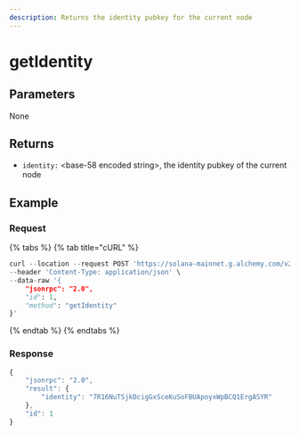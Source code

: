 ```yaml
---
description: Returns the identity pubkey for the current node
---
```


# getIdentity

## Parameters

None

## Returns

* `identity:` \<base-58 encoded string>, the identity pubkey of the current node&#x20;

## Example&#x20;

### Request

{% tabs %}
{% tab title="cURL" %}
```python
curl --location --request POST 'https://solana-mainnet.g.alchemy.com/v2/demo' \
--header 'Content-Type: application/json' \
--data-raw '{
    "jsonrpc": "2.0",
    "id": 1,
    "method": "getIdentity"
}'
```
{% endtab %}
{% endtabs %}

### Response

```javascript
{
    "jsonrpc": "2.0",
    "result": {
        "identity": "7R16NuTSjkDcigGxSceKuSoFBUApoyxWpBCQ1ErgASYR"
    },
    "id": 1
}
```
